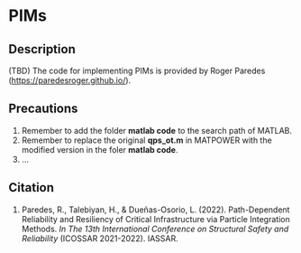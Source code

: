# PIMs
## Description
(TBD)
The code for implementing PIMs is provided by Roger Paredes (https://paredesroger.github.io/).  
## Precautions
1. Remember to add the folder **matlab code** to the search path of MATLAB.
2. Remember to replace the original **qps_ot.m** in MATPOWER with the modified version in the foler **matlab code**.
3. ...
## Citation
1. Paredes, R., Talebiyan, H., & Dueñas-Osorio, L. (2022). Path-Dependent Reliability and Resiliency of Critical Infrastructure via Particle Integration Methods. *In The 13th International Conference on Structural Safety and Reliability* (ICOSSAR 2021-2022). IASSAR.
